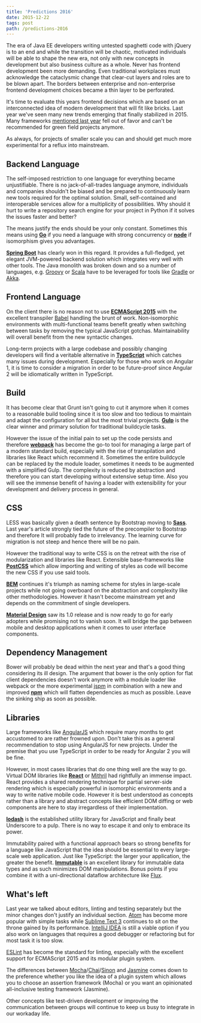 ```yaml
---
title: 'Predictions 2016'
date: 2015-12-22
tags: post
path: /predictions-2016
---
```


The era of Java EE developers writing untested spaghetti code with jQuery is to an end and while the transition will be chaotic, motivated individuals will be able to shape the new era, not only with new concepts in development but also business culture as a whole. Never has frontend development been more demanding. Even traditional workplaces must acknowledge the cataclysmic change that clear-cut layers and roles are to be blown apart. The borders between enterprise and non-enterprise frontend development choices became a thin layer to be perforated.

It's time to evaluate this years frontend decisions which are based on an interconnected idea of modern development that will fit like bricks. Last year we've seen many new trends emerging that finally stabilized in 2015. Many frameworks [mentioned last year](/predictions-2015) fell out of favor and can't be recommended for green field projects anymore.

As always, for projects of smaller scale you can and should get much more experimental for a reflux into mainstream.

## Backend Language

The self-imposed restriction to one language for everything became unjustifiable. There is no jack-of-all-trades language anymore, individuals and companies shouldn't be biased and be prepared to continuously learn new tools required for the optimal solution. Small, self-contained and interoperable services allow for a multiplicity of possibilities. Why should it hurt to write a repository search engine for your project in Python if it solves the issues faster and better?

The means justify the ends should be your only constant. Sometimes this means using **[Go](https://golang.org/)** if you need a language with strong concurrency or **[node](https://nodejs.org/en/)** if isomorphism gives you advantages.

**[Spring Boot](http://projects.spring.io/spring-boot/)** has clearly won in this regard. It provides a full-fledged, yet elegant JVM-powered backend solution which integrates very well with other tools. The Java monolith was broken down and so a number of languages, e.g. [Groovy](http://www.groovy-lang.org/) or [Scala](http://www.scala-lang.org/) have to be leveraged for tools like [Gradle](http://gradle.org/) or [Akka](http://akka.io/).

## Frontend Language

On the client there is no reason not to use **[ECMAScript 2015](https://babeljs.io/docs/learn-es2015/)** with the excellent transpiler [Babel](https://babeljs.io/) handling the brunt of work. Non-isomorphic environments with multi-functional teams benefit greatly when switching between tasks by removing the typical JavaScript gotchas. Maintainability will overall benefit from the new syntactic changes.

Long-term projects with a large codebase and possibly changing developers will find a veritable alternative in **[TypeScript](http://www.typescriptlang.org/)** which catches many issues during development. Especially for those who work on Angular 1, it is time to consider a migration in order to be future-proof since Angular 2 will be idiomatically written in TypeScript.

## Build

It has become clear that Grunt isn't going to cut it anymore when it comes to a reasonable build tooling since it is too slow and too tedious to maintain and adapt the configuration for all but the most trivial projects. **[Gulp](http://gulpjs.com/)** is the clear winner and primary solution for traditional buildcycle tasks.

However the issue of the initial pain to set up the code persists and therefore **[webpack](https://webpack.github.io/)** has become the go-to tool for managing a large part of a modern standard build, especially with the rise of transpilation and libraries like React which recommend it. Sometimes the entire buildcycle can be replaced by the module loader, sometimes it needs to be augmented with a simplified Gulp. The complexity is reduced by abstraction and therefore you can start developing without extensive setup time. Also you will see the immense benefit of having a loader with extensibility for your development and delivery process in general.

## CSS

LESS was basically given a death sentence by Bootstrap moving to **[Sass](http://sass-lang.com/)**. Last year's article strongly tied the future of the precompiler to Bootstrap and therefore It will probably fade to irrelevancy. The learning curve for migration is not steep and hence there will be no pain.

However the traditional way to write CSS is on the retreat with the rise of modularization and libraries like React. Extensible base-frameworks like **[PostCSS](https://github.com/postcss/postcss)** which allow importing and writing of styles as code will become the new CSS if you use said tools.

**[BEM](http://getbem.com/)** continues it's triumph as naming scheme for styles in large-scale projects while not going overboard on the abstraction and complexity like other methodologies. However it hasn't become mainstream yet and depends on the commitment of single developers.

**[Material Design](http://www.google.com/design/spec/material-design/introduction.html)** saw its 1.0 release and is now ready to go for early adopters while promising not to vanish soon. It will bridge the gap between mobile and desktop applications when it comes to user interface components.

## Dependency Management

Bower will probably be dead within the next year and that's a good thing considering its ill design. The argument that bower is the only option for flat client dependencies doesn't work anymore with a module loader like webpack or the more experimental [jspm](http://jspm.io/) in combination with a new and improved **[npm](http://npmjs.com/)** which will flatten dependencies as much as possible. Leave the sinking ship as soon as possible.

## Libraries

Large frameworks like [AngularJS](https://angularjs.org/) which require many months to get accustomed to are rather frowned upon. Don't take this as a general recommendation to stop using AngularJS for new projects. Under the premise that you use TypeScript in order to be ready for Angular 2 you will be fine.

However, in most cases libraries that do one thing well are the way to go. Virtual DOM libraries like **[React](https://facebook.github.io/react/)** or [Mithril](http://mithril.js.org/) had rightfully an immense impact. React provides a shared rendering technique for partial server-side rendering which is especially powerful in isomorphic environments and a way to write native mobile code. However it is best understood as concepts rather than a library and abstract concepts like efficient DOM diffing or web components are here to stay irregardless of their implementation.

**[lodash](https://lodash.com/)** is the established utility library for JavaScript and finally beat Underscore to a pulp. There is no way to escape it and only to embrace its power.

Immutability paired with a functional approach bears so strong benefits for a language like JavaScript that the idea should be essential to every large-scale web application. Just like TypeScript: the larger your application, the greater the benefit. **[Immutable](https://facebook.github.io/immutable-js/)** is an excellent library for immutable data types and as such minimizes DOM manipulations. Bonus points if you combine it with a uni-directional dataflow architecture like [Flux](http://facebook.github.io/flux/).

## What's left

Last year we talked about editors, linting and testing separately but the minor changes don't justify an individual section. [Atom](http://www.atom.io) has become more popular with simple tasks while [Sublime Text 3](http://www.sublimetext.com/3) continues to sit on the throne gained by its performance. [IntelliJ IDEA](https://www.jetbrains.com/idea/) is still a viable option if you also work on languages that requires a good debugger or refactoring but for most task it is too slow.

[ESLint](http://jshint.com/) has become the standard for linting, especially with the excellent support for ECMAScript 2015 and its modular plugin system.

The differences between [Mocha](http://mochajs.org/)/[Chai](http://chaijs.com/)/[Sinon](http://sinonjs.org/) and [Jasmine](http://jasmine.github.io/) comes down to the preference whether you like the idea of a plugin system which allows you to choose an assertion framework (Mocha) or you want an opinionated all-inclusive testing framework (Jasmine).

Other concepts like test-driven development or improving the communication between groups will continue to keep us busy to integrate in our workaday life.
